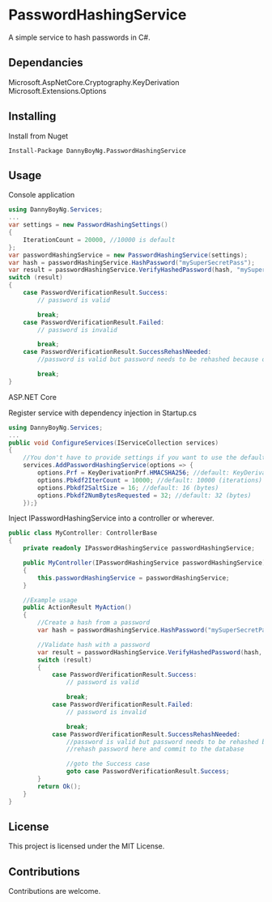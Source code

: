 # PasswordHashingService

A simple service to hash passwords in C#.

## Dependancies

Microsoft.AspNetCore.Cryptography.KeyDerivation  
Microsoft.Extensions.Options  

## Installing

Install from Nuget
```
Install-Package DannyBoyNg.PasswordHashingService
```

## Usage

Console application

```csharp
using DannyBoyNg.Services;
...
var settings = new PasswordHashingSettings()
{
    IterationCount = 20000, //10000 is default
};
var passwordHashingService = new PasswordHashingService(settings);
var hash = passwordHashingService.HashPassword("mySuperSecretPass");
var result = passwordHashingService.VerifyHashedPassword(hash, "mySuperSecretPass");
switch (result)
{
    case PasswordVerificationResult.Success:
        // password is valid

        break;
    case PasswordVerificationResult.Failed:
        // password is invalid

        break;
    case PasswordVerificationResult.SuccessRehashNeeded:
        //password is valid but password needs to be rehashed because old hash might still be on a lower iteration count

        break;
}
```

ASP.NET Core  

Register service with dependency injection in Startup.cs
```csharp
using DannyBoyNg.Services;
...
public void ConfigureServices(IServiceCollection services)
{
    //You don't have to provide settings if you want to use the defaults
    services.AddPasswordHashingService(options => {
        options.Prf = KeyDerivationPrf.HMACSHA256; //default: KeyDerivationPrf.HMACSHA256
        options.Pbkdf2IterCount = 10000; //default: 10000 (iterations)
        options.Pbkdf2SaltSize = 16; //default: 16 (bytes)
        options.Pbkdf2NumBytesRequested = 32; //default: 32 (bytes)
    });}
```

Inject IPasswordHashingService into a controller or wherever.
```csharp
public class MyController: ControllerBase
{
    private readonly IPasswordHashingService passwordHashingService;

    public MyController(IPasswordHashingService passwordHashingService) // <-- Inject IPasswordHashingService here
    {
        this.passwordHashingService = passwordHashingService;
    }

    //Example usage
    public ActionResult MyAction()
    {
        //Create a hash from a password
        var hash = passwordHashingService.HashPassword("mySuperSecretPass");

        //Validate hash with a password
        var result = passwordHashingService.VerifyHashedPassword(hash, "mySuperSecretPass");
        switch (result)
        {
            case PasswordVerificationResult.Success:
                // password is valid

                break;
            case PasswordVerificationResult.Failed:
                // password is invalid

                break;
            case PasswordVerificationResult.SuccessRehashNeeded:
                //password is valid but password needs to be rehashed because old hash might still be on a lower Pbkdf2 iteration count
                //rehash password here and commit to the database

                //goto the Success case
                goto case PasswordVerificationResult.Success;
        }
        return Ok();
    }
}
```

## License

This project is licensed under the MIT License.

## Contributions

Contributions are welcome.
